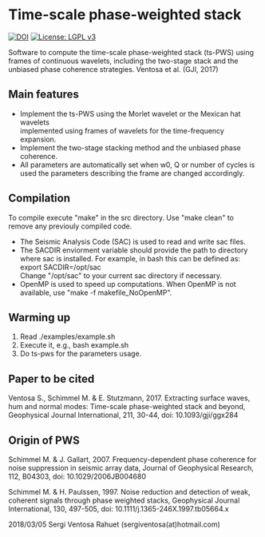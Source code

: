 Time-scale phase-weighted stack
===============================

[![DOI](https://www.zenodo.org/badge/DOI/10.5281/zenodo.1154588.svg)](https://doi.org/10.5281/zenodo.1154588)
[![License: LGPL v3](https://img.shields.io/badge/License-LGPL%20v3-blue.svg)](https://www.gnu.org/licenses/lgpl-3.0)

Software to compute the time-scale phase-weighted stack (ts-PWS) using frames
of continuous wavelets, including the two-stage stack and the unbiased
phase coherence strategies. Ventosa et al. (GJI, 2017)

Main features
-------------
 * Implement the ts-PWS using the Morlet wavelet or the Mexican hat wavelets  
   implemented using frames of wavelets for the time-frequency expansion.
 * Implement the two-stage stacking method and the unbiased phase coherence.
 * All parameters are automatically set when w0, Q or number of cycles is  
   used the parameters describing the frame are changed accordingly.

Compilation
-----------
To compile execute "make" in the src directory. Use "make clean" to remove 
any previouly compiled code.

 * The Seismic Analysis Code (SAC) is used to read and write sac files.
 * The SACDIR enviorment variable should provide the path to directory where
   sac is installed. For example, in bash this can be defined as:  
   export SACDIR=/opt/sac  
   Change "/opt/sac" to your current sac directory if necessary.
 * OpenMP is used to speed up computations. When OpenMP is not available, 
   use "make -f makefile_NoOpenMP".

Warming up
----------
 1. Read ./examples/example.sh
 2. Execute it, e.g., bash example.sh
 3. Do ts-pws for the parameters usage.
 
Paper to be cited
-----------------
Ventosa S., Schimmel M. & E. Stutzmann, 2017. Extracting surface waves,
hum and normal modes: Time-scale phase-weighted stack and beyond,
Geophysical Journal International, 211, 30-44, doi: 10.1093/gji/ggx284

Origin of PWS
-------------
Schimmel M. & J. Gallart, 2007. Frequency-dependent phase coherence for 
noise suppression in seismic array data, Journal of Geophysical Research, 
112, B04303, doi: 10.1029/2006JB004680

Schimmel M. & H. Paulssen, 1997. Noise reduction and detection of weak, 
coherent signals through phase weighted stacks, Geophysical Journal 
International, 130, 497-505, doi: 10.1111/j.1365-246X.1997.tb05664.x

2018/03/05 Sergi Ventosa Rahuet (sergiventosa(at)hotmail.com)

